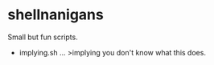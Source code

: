 # shellnanigans
Small but fun scripts.

- implying.sh
... \>implying you don't know what this does.
